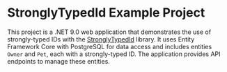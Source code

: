 # StronglyTypedId Example Project

This project is a .NET 9.0 web application that demonstrates the use of strongly-typed IDs with the [StronglyTypedId](https://github.com/andrewlock/StronglyTypedId) library. It uses Entity Framework Core with PostgreSQL for data access and includes entities `Owner` and `Pet`, each with a strongly-typed ID. The application provides API endpoints to manage these entities.
